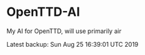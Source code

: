 # OpenTTD-AI
My AI for OpenTTD, will use primarily air

Latest backup: Sun Aug 25 16:39:01 UTC 2019

